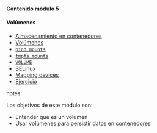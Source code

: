 #### Contenido módulo 5

#### Volúmenes

* [Almacenamiento en contenedores](#/storage-overview)
* [Volúmenes](#/volumes)
* [`bind mounts`](#/bind-mounts)
* [`tmpfs mounts`](#/tmpfs-mounts)
* [`VOLUME`](#/dockerfile-volume)
* [SELinux](/#se-linux)
* [Mapping devices](/#mapping-devices)
* [Ejercicio](/#exercise)

notes:

Los objetivos de este módulo son:

* Entender qué es un volumen
* Usar volúmenes para persistir datos en contenedores